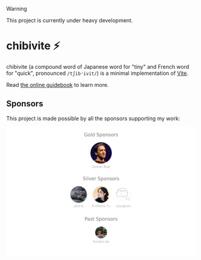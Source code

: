 > [!WARNING]
> This project is currently under heavy development.

# chibivite ⚡

chibivite (a compound word of Japanese word for "tiny" and French word for "quick", pronounced `/tʃibʲivit/`) is a minimal implementation of [Vite](https://vitejs.dev/).

Read [the online guidebook](https://nozomuikuta.github.io/chibivite/) to learn more.

## Sponsors

This project is made possible by all the sponsors supporting my work:

<p align="center">
  <a href="https://cdn.jsdelivr.net/gh/antfu/static/sponsors.svg">
    <img src="https://raw.githubusercontent.com/NozomuIkuta/sponsors/main/sponsors.png" alt="My lovely sponsors" />
  </a>
</p>
